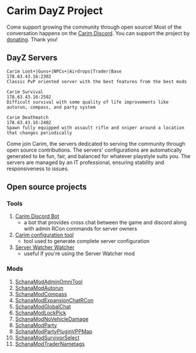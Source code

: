 # Carim DayZ Project

Come support growing the community through open source!
Most of the conversation happens on the [Carim Discord](https://discord.gg/kdPnVu4).
You can support the project by [donating](https://paypal.me/cnofafva). Thank you!

## DayZ Servers

```text
Carim Loot+|Guns+|NPCs+|Airdrops|Trader|Base
178.63.43.16:2302
Classic PvP oriented server with the best features from the best mods
```

```text
Carim Survival
178.63.43.16:2502
Difficult survival with some quality of life improvements like autorun, compass, and party system
```

```text
Carim Deathmatch
178.63.43.16:2402
Spawn fully equipped with assault rifle and sniper around a location that changes periodically
```

Come join Carim, the servers dedicated to serving the community through open source contributions. The servers' configurations are automatically generated to be fun, fair, and balanced for whatever playstyle suits you. The servers are managed by an IT professional, ensuring stability and responsiveness to issues.

## Open source projects

### Tools

1. [Carim Discord Bot](https://github.com/schana/carim-discord-bot)
   + a bot that provides cross chat between the game and discord along with admin RCon commands for server owners
1. [Carim configuration tool](https://github.com/schana/dayz-server-carim)
   + tool used to generate complete server configuration
1. [Server Watcher Watcher](https://github.com/schana/server-watcher-watcher)
   + useful if you're using the Server Watcher mod

### Mods

1. [SchanaModAdminOmniTool](https://github.com/schana/dayz-mod-admin-omni-tool)
1. [SchanaModAutorun](https://github.com/schana/dayz-mod-autorun)
1. [SchanaModCompass](https://github.com/schana/dayz-mod-compass)
1. [SchanaModExpansionChatRCon](https://github.com/schana/dayz-mod-expansion-chat-rcon)
1. [SchanaModGlobalChat](https://github.com/schana/dayz-mod-global-chat)
1. [SchanaModLockPick](https://github.com/schana/dayz-mod-lock-pick)
1. [SchanaModNoVehicleDamage](https://github.com/schana/dayz-mod-no-vehicle-damage)
1. [SchanaModParty](https://github.com/schana/dayz-mod-party)
1. [SchanaModPartyPluginVPPMap](https://github.com/schana/dayz-mod-party-plugin-vppmap)
1. [SchanaModSurvivorSelect](https://github.com/schana/dayz-mod-survivor-select)
1. [SchanaModTraderNametags](https://github.com/schana/dayz-mod-trader-nametags)
